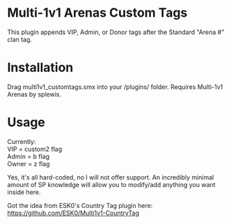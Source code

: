 # Multi-1v1 Arenas Custom Tags

This plugin appends VIP, Admin, or Donor tags after the Standard "Arena #" clan tag.

# Installation

Drag multi1v1_customtags.smx into your /plugins/ folder. Requires Multi-1v1 Arenas by splewis.

# Usage

Currently:  
VIP = custom2 flag  
Admin = b flag  
Owner = z flag

Yes, it's all hard-coded, no I will not offer support. An incredibly minimal amount of SP knowledge will allow you to modify/add anything you want inside here.

Got the idea from ESK0's Country Tag plugin here: https://github.com/ESK0/Multi1v1-CountryTag
